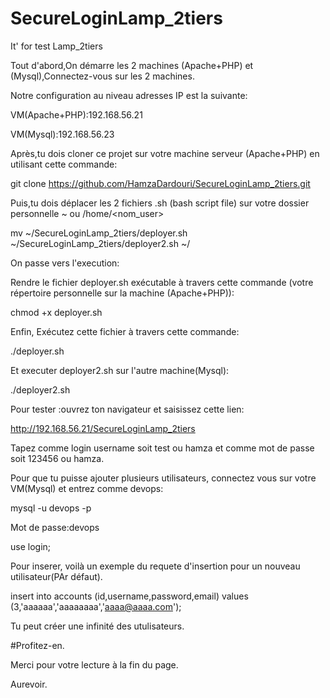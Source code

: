# SecureLoginLamp_2tiers
It' for test Lamp_2tiers

Tout d'abord,On démarre  les 2 machines (Apache+PHP) et (Mysql),Connectez-vous sur les 2 machines.

Notre configuration au niveau adresses IP est la suivante:

VM(Apache+PHP):192.168.56.21

VM(Mysql):192.168.56.23

Après,tu dois cloner ce projet sur votre machine serveur (Apache+PHP) en utilisant cette commande:

git clone https://github.com/HamzaDardouri/SecureLoginLamp_2tiers.git

Puis,tu dois déplacer les 2 fichiers .sh (bash script file) sur votre dossier personnelle ~ ou /home/<nom_user> 

mv  ~/SecureLoginLamp_2tiers/deployer.sh   ~/SecureLoginLamp_2tiers/deployer2.sh   ~/

On passe vers l'execution:

Rendre le fichier deployer.sh exécutable à travers cette commande (votre répertoire personnelle sur la machine (Apache+PHP)):

chmod +x deployer.sh

Enfin, Exécutez cette fichier à travers cette commande:

./deployer.sh

Et executer deployer2.sh sur l'autre machine(Mysql):

./deployer2.sh


Pour tester :ouvrez ton navigateur et saisissez cette lien:

http://192.168.56.21/SecureLoginLamp_2tiers

Tapez comme login username soit test ou hamza et comme mot de passe soit 123456 ou hamza.


Pour que tu puisse ajouter plusieurs utilisateurs, connectez vous sur votre VM(Mysql) et entrez comme devops:


mysql -u devops -p

Mot de passe:devops

use login;

Pour inserer, voilà un exemple du requete d'insertion pour un nouveau utilisateur(PAr défaut).

insert into accounts (id,username,password,email) values (3,'aaaaaa','aaaaaaaa','aaaa@aaaa.com');

Tu peut créer une infinité des utulisateurs.

#Profitez-en.

Merci pour votre lecture à la fin du page.

Aurevoir.


